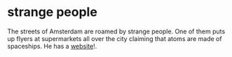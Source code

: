 <!--
  id: 237
  date: 2005-04-29
  modified: 2005-04-29
  slug: strangepeople
  type: post
  excerpt: <p>The streets of Amsterdam are roamed by strange people. One of them puts up flyers at supermarkets all over the city claiming that atoms are made of spaceships. He has a website!.</p>
  categories: link
  tags: 
  inCv: 
  inPortfolio: 
  dateFrom: 
  dateTo: 
-->

# strange people

<p>The streets of Amsterdam are roamed by strange people. One of them puts up flyers at supermarkets all over the city claiming that atoms are made of spaceships. He has a <a href="http://home.wanadoo.nl/r.f.dezwart/" target="_blank">website</a>!.</p>
